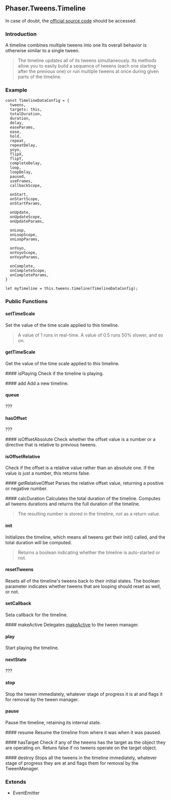 ## Phaser.Tweens.Timeline

In case of doubt, the [official source code](https://github.com/photonstorm/phaser) should be accessed.

### Introduction

A timeline combines multiple tweens into one
Its overall behavior is otherwise similar to a single tween.

> The timeline updates all of its tweens simultaneously.
Its methods allow you to easily build a sequence of tweens (each one starting after the previous one)
or run multiple tweens at once during given parts of the timeline.

### Example

```
const TimelineDataConfig = {
  tweens,
  targets: this,
  totalDuration,
  duration,
  delay,
  easeParams,
  ease,
  hold,
  repeat,
  repeatDelay,
  yoyo,
  flipX,
  flipY,
  completeDelay,
  loop,
  loopDelay,
  paused,
  useFrames,
  callbackScope,

  onStart,
  onStartScope,
  onStartParams,

  onUpdate,
  onUpdateScope,
  onUpdateParams,

  onLoop,
  onLoopScope,
  onLoopParams,

  onYoyo,
  onYoyoScope,
  onYoyoParams,

  onComplete,
  onCompleteScope,
  onCompleteParams,
}

let myTimeline = this.tweens.timeline(TimelineDataConfig);
```

### Public Functions

#### setTimeScale
Set the value of the time scale applied to this timeline.

> A value of 1 runs in real-time. A value of 0.5 runs 50% slower, and so on.

#### getTimeScale
Get the value of the time scale applied to this timeline.

#### isPlaying
Check if the timeline is playing.

#### add
Add a new timeline.

#### queue
???

#### hasOffset
???

#### isOffsetAbsolute
Check whether the offset value is a number or a directive that is relative to previous tweens.

#### isOffsetRelative
Check if the offset is a relative value rather than an absolute one. If the value is just a number, this returns false.

#### getRelativeOffset
Parses the relative offset value, returning a positive or negative number.

#### calcDuration
Calculates the total duration of the timeline.
Computes all tweens durations and returns the full duration of the timeline.

> The resulting number is stored in the timeline, not as a return value.

#### init
Initializes the timeline, which means all tweens get their init() called, and the total duration will be computed.

> Returns a boolean indicating whether the timeline is auto-started or not.

#### resetTweens
Resets all of the timeline's tweens back to their initial states.
The boolean parameter indicates whether tweens that are looping should reset as well, or not.

#### setCallback
Seta callback for the timeline.

#### makeActive
Delegates [makeActive](https://github.com/digitsensitive/phaser3-typescript/blob/master/cheatsheets/tweens/tween-manager-plugin.md#makeActive) to the tween manager.

#### play
Start playing the timeline.

#### nextState
???

#### stop
Stop the tween immediately,
whatever stage of progress it is at and flags it for removal by the tween manager.

#### pause
Pause the timeline, retaining its internal state.

#### resume
Resume the timeline from where it was when it was paused.

#### hasTarget
Check if any of the tweens has the target as the object they are operating on.
Retuns false if no tweens operate on the target object.

#### destroy
Stops all the tweens in the timeline immediately,
whatever stage of progress they are at and flags them for removal by the TweenManager.

### Extends

- EventEmitter
